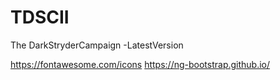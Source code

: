 # TDSCII
The DarkStryderCampaign -LatestVersion


https://fontawesome.com/icons
https://ng-bootstrap.github.io/